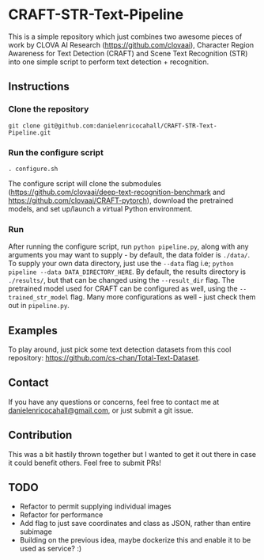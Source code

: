 # CRAFT-STR-Text-Pipeline

This is a simple repository which just combines two awesome pieces of work by CLOVA AI Research (https://github.com/clovaai),  Character Region Awareness for Text Detection (CRAFT) and Scene Text Recognition (STR) into one simple script to perform text detection + recognition.

## Instructions

### Clone the repository
`git clone git@github.com:danielenricocahall/CRAFT-STR-Text-Pipeline.git`


### Run the configure script
`. configure.sh`

The configure script will clone the submodules (https://github.com/clovaai/deep-text-recognition-benchmark and https://github.com/clovaai/CRAFT-pytorch), download the pretrained models, and set up/launch a virtual Python environment. 

### Run

After running the configure script, run `python pipeline.py`, along with any arguments you may want to supply - by default, the data folder is `./data/`. To supply your own data directory, just use the `--data` flag i.e; `python pipeline --data DATA_DIRECTORY_HERE`. By default, the results directory is `./results/`, but that can be changed using the `--result_dir` flag. The pretrained model used for CRAFT can be configured as well, using the `--trained_str_model` flag. Many more configurations as well - just check them out in `pipeline.py`.
## Examples

To play around, just pick some text detection datasets from this cool repository: https://github.com/cs-chan/Total-Text-Dataset.

## Contact

If you have any questions or concerns, feel free to contact me at danielenricocahall@gmail.com, or just submit a git issue.

## Contribution

This was a bit hastily thrown together but I wanted to get it out there in case it could benefit others. Feel free to submit PRs!

## TODO

- Refactor to permit supplying individual images
- Refactor for performance
- Add flag to just save coordinates and class as JSON, rather than entire subimage
- Building on the previous idea, maybe dockerize this and enable it to be used as service? :)
